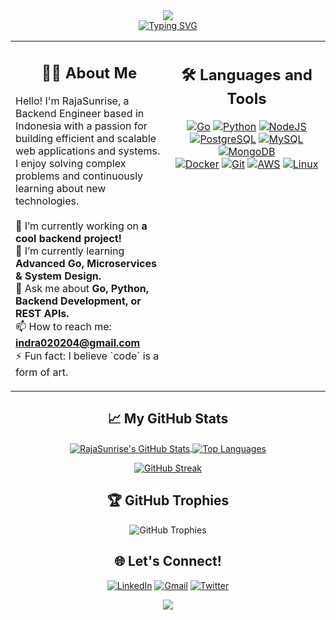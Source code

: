 <div align="center">
  <img src="https://capsule-render.vercel.app/api?type=waving&color=F7971E&height=180&section=header&text=RajaSunrise&fontSize=90&fontColor=ffffff&animation=fadeIn&fontAlignY=35"/>
</div>

<div align="center">
  <a href="https://github.com/RajaSunrise">
    <img src="https://readme-typing-svg.demolab.com?font=Fira+Code&size=27&pause=1000&color=F7971E&center=true&vCenter=true&width=550&lines=Passionate+Backend+Engineer;Building+scalable+and+robust+applications;Always+learning+new+technologies." alt="Typing SVG" />
  </a>
</div>

<table width="100%">
  <tr>
    <td width="50%" valign="top">
      <h2 align="center">👨‍💻 About Me</h2>
      <p align="left">
        Hello! I'm RajaSunrise, a Backend Engineer based in Indonesia with a passion for building efficient and scalable web applications and systems. I enjoy solving complex problems and continuously learning about new technologies.
        <br/><br/>
        🔭 I’m currently working on <strong>a cool backend project!</strong>
        <br/>
        🌱 I’m currently learning <strong>Advanced Go, Microservices & System Design.</strong>
        <br/>
        💬 Ask me about <strong>Go, Python, Backend Development, or REST APIs.</strong>
        <br/>
        📫 How to reach me: <strong><a href="mailto:indra020204@gmail.com">indra020204@gmail.com</a></strong>
        <br/>
        ⚡ Fun fact: I believe `code` is a form of art.
      </p>
      </td>
    <td width="50%" valign="top">
      <h2 align="center">🛠️ Languages and Tools</h2>
      <p align="center">
          <a href="#"><img src="https://img.shields.io/badge/Go-00ADD8?style=for-the-badge&logo=go&logoColor=white" alt="Go"></a>
          <a href="#"><img src="https://img.shields.io/badge/Python-3776AB?style=for-the-badge&logo=python&logoColor=white" alt="Python"></a>
          <a href="#"><img src="https://img.shields.io/badge/Node.js-339933?style=for-the-badge&logo=nodedotjs&logoColor=white" alt="NodeJS"></a>
          <br>
          <a href="#"><img src="https://img.shields.io/badge/PostgreSQL-4169E1?style=for-the-badge&logo=postgresql&logoColor=white" alt="PostgreSQL"></a>
          <a href="#"><img src="https://img.shields.io/badge/MySQL-4479A1?style=for-the-badge&logo=mysql&logoColor=white" alt="MySQL"></a>
          <a href="#"><img src="https://img.shields.io/badge/MongoDB-47A248?style=for-the-badge&logo=mongodb&logoColor=white" alt="MongoDB"></a>
          <br>
          <a href="#"><img src="https://img.shields.io/badge/Docker-2496ED?style=for-the-badge&logo=docker&logoColor=white" alt="Docker"></a>
          <a href="#"><img src="https://img.shields.io/badge/Git-F05032?style=for-the-badge&logo=git&logoColor=white" alt="Git"></a>
          <a href="#"><img src="https://img.shields.io/badge/Amazon_AWS-232F3E?style=for-the-badge&logo=amazonaws&logoColor=white" alt="AWS"></a>
          <a href="#"><img src="https://img.shields.io/badge/Linux-FCC624?style=for-the-badge&logo=linux&logoColor=black" alt="Linux"></a>
      </p>
      </td>
  </tr>
</table>

<h2 align="center">📈 My GitHub Stats</h2>
<p align="center">
  <a href="https://github.com/RajaSunrise">
    <img align="center" src="https://github-readme-stats.vercel.app/api?username=RajaSunrise&show_icons=true&theme=github_dark&text_color=F7971E&icon_color=F7971E&hide_border=true&count_private=true&include_all_commits=true" alt="RajaSunrise's GitHub Stats"/>
  </a>
  <a href="https://github.com/RajaSunrise">
    <img align="center" src="https://github-readme-stats.vercel.app/api/top-langs/?username=RajaSunrise&layout=compact&theme=github_dark&text_color=F7971E&icon_color=F7971E&hide_border=true&langs_count=8&hide=javascript,html,php,css" alt="Top Languages"/>
  </a>
</p>
<p align="center">
  <a href="https://git.io/streak-stats">
    <img src="https://github-readme-streak-stats.herokuapp.com?user=RajaSunrise&theme=github-dark-blue&stroke=F7971E&hide_border=true" alt="GitHub Streak" />
  </a>
</p>

<h2 align="center">🏆 GitHub Trophies</h2>
<p align="center">
  <img src="https://github-profile-trophy.vercel.app/?username=RajaSunrise&theme=radical&no-frame=true&no-bg=true&margin-w=4&column=7&title_color=F7971E&icon_color=F7971E" alt="GitHub Trophies"/>
</p>

<h2 align="center">🌐 Let's Connect!</h2>
<p align="center">
  <a href="https://www.linkedin.com/in/indra-aryadi-961a98243"><img src="https://img.shields.io/badge/LinkedIn-0A66C2?style=for-the-badge&logo=linkedin&logoColor=white" alt="LinkedIn"></a>
  <a href="mailto:indra020204@gmail.com"><img src="https://img.shields.io/badge/Gmail-D14836?style=for-the-badge&logo=gmail&logoColor=white" alt="Gmail"></a>
  <a href="https://twitter.com/indra_aryadi"><img src="https://img.shields.io/badge/Twitter-1DA1F2?style=for-the-badge&logo=twitter&logoColor=white" alt="Twitter"></a>
  </p>
<div align="center">
  <img src="https://capsule-render.vercel.app/api?type=waving&color=F7971E&height=120&section=footer"/>
</div>
